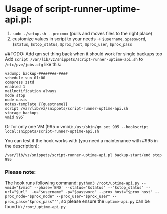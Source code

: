# Usage of script-runner-uptime-api.pl: #

1. `sudo ./setup.sh --proxmox` (pulls and moves files to the right place)
2. customize values in script to your needs -> `$username`, `$password`, `$status`, `$stop_status`, `$prox_host`, `$prox_user`, `$prox_pass`

##TODO: Add qm set thing back when it should work for single backups too
Add `script /var/lib/vz/snippets/script-runner-uptime-api.sh` to `/etc/pve/jobs.cfg` like this:
````
vzdump: backup-########-####
schedule sun 01:00
compress zstd
enabled 1
mailnotification always
mode stop
node oasis
notes-template {{guestname}}
script /var/lib/vz/snippets/script-runner-uptime-api.sh
storage backups
vmid 995`
````

Or for only one VM (995 = vmid):
`/usr/sbin/qm set 995 --hookscript local:snippets/script-runner-uptime-api.sh`

You can test if the hook works with (you need a maintenance with #995 in the description):

`/var/lib/vz/snippets/script-runner-uptime-api.pl backup-start/end stop 995`

### Please note: ###

The hook runs following command: `python3 /root/uptime-api.py --vmid="$vmid" --phase='END' --status="$status" --"$stop_status" --url="$url"  -u="$username" -p="$password" --prox_host="$prox_host" --prox_node="$prox_node" --prox_user="$prox_user" --prox_pass="$prox_pass"'"`, so 
please ensure the `uptime-api.py` can be found in `/root/uptime-api.py`
